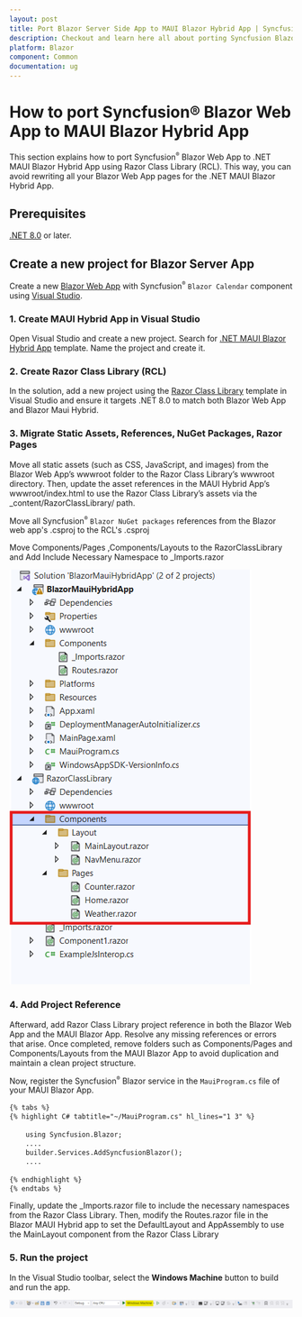```yaml
---
layout: post
title: Port Blazor Server Side App to MAUI Blazor Hybrid App | Syncfusion
description: Checkout and learn here all about porting Syncfusion Blazor Server App to .NET MAUI Blazor Hybrid App.
platform: Blazor
component: Common
documentation: ug
---
```


# How to port Syncfusion&reg; Blazor Web App to MAUI Blazor Hybrid App

This section explains how to port Syncfusion<sup style="font-size:70%">&reg;</sup> Blazor Web App to .NET MAUI Blazor Hybrid App using Razor Class Library (RCL). This way, you can avoid rewriting all your Blazor Web App pages for the .NET MAUI Blazor Hybrid App.

## Prerequisites

[.NET 8.0](https://dotnet.microsoft.com/en-us/download/dotnet/8.0) or later.

## Create a new project for Blazor Server App

Create a new [Blazor Web App](https://blazor.syncfusion.com/documentation/getting-started/blazor-web-app) with Syncfusion<sup style="font-size:70%">&reg;</sup> `Blazor Calendar` component using [Visual Studio](https://visualstudio.microsoft.com/vs/).

### 1. Create MAUI Hybrid App in Visual Studio

Open Visual Studio and create a new project. Search for [.NET MAUI Blazor Hybrid App](https://blazor.syncfusion.com/documentation/getting-started/maui-blazor-app) template.
Name the project and create it.

### 2. Create Razor Class Library (RCL)

In the solution, add a new project using the [Razor Class Library](https://blazor.syncfusion.com/documentation/getting-started/razor-class-library) template in Visual Studio and ensure it targets .NET 8.0 to match both Blazor Web App and Blazor Maui Hybrid.

### 3. Migrate Static Assets, References, NuGet Packages, Razor Pages

Move all static assets (such as CSS, JavaScript, and images) from the Blazor Web App’s wwwroot folder to the Razor Class Library’s wwwroot directory. Then, update the asset references in the MAUI Hybrid App’s wwwroot/index.html to use the Razor Class Library’s assets via the _content/RazorClassLibrary/ path.

Move all Syncfusion<sup style="font-size:70%">&reg;</sup> `Blazor NuGet packages` references from the Blazor web app's .csproj to the RCL's .csproj

Move  Components/Pages ,Components/Layouts to the RazorClassLibrary and Add Include Necessary Namespace to _Imports.razor

![Folders to move](images\server-folders.png)

### 4. Add Project Reference 

Afterward, add Razor Class Library project reference in both the Blazor Web App and the MAUI Blazor App. Resolve any missing references or errors that arise. Once completed, remove folders such as Components/Pages and Components/Layouts from the MAUI Blazor App to avoid duplication and maintain a clean project structure.

Now, register the Syncfusion<sup style="font-size:70%">&reg;</sup> Blazor service in the `MauiProgram.cs` file of your MAUI Blazor App.

    {% tabs %}
    {% highlight C# tabtitle="~/MauiProgram.cs" hl_lines="1 3" %}

        using Syncfusion.Blazor;
        ....
        builder.Services.AddSyncfusionBlazor();
        ....

    {% endhighlight %}
    {% endtabs %}

Finally, update the _Imports.razor file to include the necessary namespaces from the Razor Class Library. Then, modify the Routes.razor file in the Blazor MAUI Hybrid app to set the DefaultLayout and AppAssembly to use the MainLayout component from the Razor Class Library

### 5. Run the project

 In the Visual Studio toolbar, select the **Windows Machine** button to build and run the app.

![Build and run MAUI Blazor Hybrid App](images/windows-machine-mode.png)